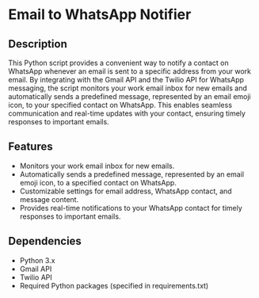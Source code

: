 # Email to WhatsApp Notifier

## Description
This Python script provides a convenient way to notify a contact on WhatsApp whenever an email is sent to a specific address from your work email. By integrating with the Gmail API and the Twilio API for WhatsApp messaging, the script monitors your work email inbox for new emails and automatically sends a predefined message, represented by an email emoji icon, to your specified contact on WhatsApp. This enables seamless communication and real-time updates with your contact, ensuring timely responses to important emails.

## Features
- Monitors your work email inbox for new emails.
- Automatically sends a predefined message, represented by an email emoji icon, to a specified contact on WhatsApp.
- Customizable settings for email address, WhatsApp contact, and message content.
- Provides real-time notifications to your WhatsApp contact for timely responses to important emails.

## Dependencies
- Python 3.x
- Gmail API
- Twilio API
- Required Python packages (specified in requirements.txt)

